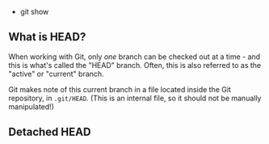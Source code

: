 - git show 

## What is HEAD?

When working with Git, only _one_ branch can be checked out at a time - and this is what's called the "HEAD" branch. Often, this is also referred to as the "active" or "current" branch.

Git makes note of this current branch in a file located inside the Git repository, in `.git/HEAD`. (This is an internal file, so it should not be manually manipulated!)

## Detached HEAD
